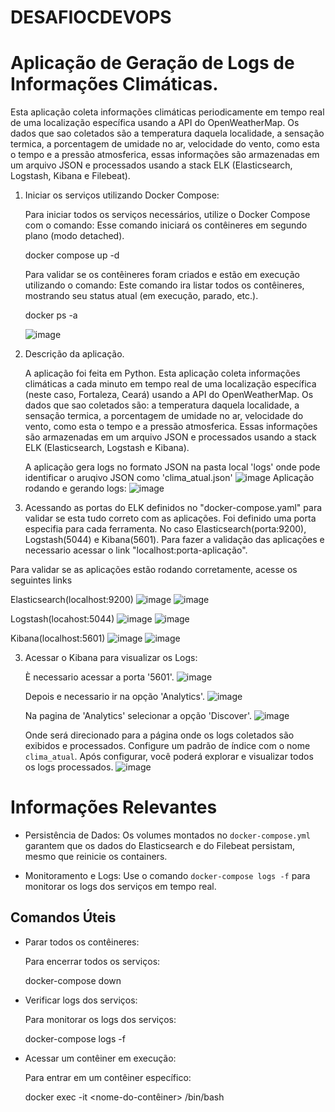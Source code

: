 # DESAFIOCDEVOPS

# Aplicação de Geração de Logs de Informações Climáticas.

Esta aplicação coleta informações climáticas periodicamente em tempo real de uma localização específica usando a API do OpenWeatherMap. Os dados que sao coletados são a temperatura daquela localidade, a sensação termica, a porcentagem de umidade no ar, velocidade do vento, como esta o tempo e a pressão atmosferica, essas informações são armazenadas em um arquivo JSON e processados usando a stack ELK (Elasticsearch, Logstash, Kibana e Filebeat).

1. Iniciar os serviços utilizando Docker Compose:

   Para iniciar todos os serviços necessários, utilize o Docker Compose com o comando:
   Esse comando iniciará os contêineres em segundo plano (modo detached).

   docker compose up -d

   Para validar se os contêineres foram criados e estão em execução utilizando o comando:
   Este comando ira listar todos os contêineres, mostrando seu status atual (em execução, parado, etc.).
   
   docker ps -a 

   ![image](https://github.com/user-attachments/assets/70ed5d4f-adf6-4452-a641-b6f386366df8)

2. Descrição da aplicação.

    A aplicação foi feita em Python. Esta aplicação coleta informações climáticas a cada minuto em tempo real de uma localização específica (neste caso, Fortaleza, Ceará) usando a API do OpenWeatherMap. Os dados que sao coletados são: a temperatura daquela localidade, a sensação termica, a porcentagem de umidade no ar, velocidade do vento, como esta o tempo e a pressão atmosferica. Essas informações são armazenadas em um arquivo JSON e processados usando a stack ELK (Elasticsearch, Logstash e Kibana).

   A aplicação gera logs no formato JSON na pasta local 'logs' onde pode identificar o aruqivo JSON como 'clima_atual.json'
   ![image](https://github.com/user-attachments/assets/172ec736-719b-4ac7-81d2-1c231ebf64d9)
   Aplicação rodando e gerando logs:
   ![image](https://github.com/user-attachments/assets/b881ad7f-0daf-4d06-8d23-186846fa77a4)


2. Acessando as portas do ELK definidos no "docker-compose.yaml" para validar se esta tudo correto com as aplicações. Foi definido uma porta especifia para cada ferramenta. No caso Elasticsearch(porta:9200), Logstash(5044) e Kibana(5601). Para fazer a validação das aplicações e necessario acessar o link "localhost:porta-aplicação".

Para validar se as aplicações estão rodando corretamente, acesse os seguintes links
        
  Elasticsearch(localhost:9200)
  ![image](https://github.com/user-attachments/assets/9d591767-bc08-456e-a3cf-756919dbbff7)
  ![image](https://github.com/user-attachments/assets/9ee0ac9e-1b05-40bf-8978-7ca5f9a82fcb)

  Logstash(locahost:5044)
  ![image](https://github.com/user-attachments/assets/6b300905-fb70-4cbd-a52d-c09fa7cc0f06)
  ![image](https://github.com/user-attachments/assets/43820bfe-deba-4dd1-9704-448e52a7ce4f)

  Kibana(localhost:5601)
  ![image](https://github.com/user-attachments/assets/fe66231a-a41b-485c-ab29-9a6e30d11604)
  ![image](https://github.com/user-attachments/assets/ff265089-fa37-45fd-b667-d1606cd8b919)

3. Acessar o Kibana para visualizar os Logs:
   
    È necessario acessar a porta '5601'.
    ![image](https://github.com/user-attachments/assets/8d088d17-5bb0-4d3a-9297-2e09f35787ab)

    Depois e necessario ir na opção 'Analytics'.
    ![image](https://github.com/user-attachments/assets/7483bf17-2d31-4c59-8364-3949d63eede9)

    Na pagina de 'Analytics' selecionar a opção 'Discover'.
    ![image](https://github.com/user-attachments/assets/5d6f9fe1-33cb-43c8-ab12-45340b5cd6f8)

    Onde será direcionado para a página onde os logs coletados são exibidos e processados.
    Configure um padrão de índice com o nome `clima_atual`.
    Após configurar, você poderá explorar e visualizar todos os logs processados.
    ![image](https://github.com/user-attachments/assets/d196a29a-5716-427a-b472-fb42e757e558)


# Informações Relevantes

- Persistência de Dados: Os volumes montados no `docker-compose.yml` garantem que os dados do Elasticsearch e do Filebeat persistam, mesmo que reinicie os containers.

- Monitoramento e Logs: Use o comando `docker-compose logs -f` para monitorar os logs dos serviços em tempo real.

## Comandos Úteis

- Parar todos os contêineres:

  Para encerrar todos os serviços:


  docker-compose down


- Verificar logs dos serviços:

  Para monitorar os logs dos serviços:


  docker-compose logs -f


- Acessar um contêiner em execução:

  Para entrar em um contêiner específico:


  docker exec -it <nome-do-contêiner> /bin/bash
